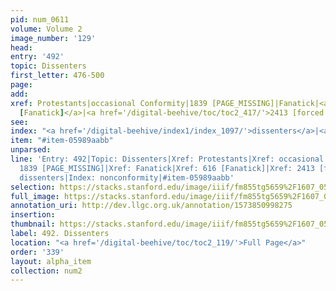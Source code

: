 ```yaml
---
pid: num_0611
volume: Volume 2
image_number: '129'
head: 
entry: '492'
topic: Dissenters
first_letter: 476-500
page: 
add: 
xref: Protestants|occasional Conformity|1839 [PAGE_MISSING]|Fanatick|<a href='/digital-beehive/toc/toc2_140/'>616
  [Fanatick]</a>|<a href='/digital-beehive/toc/toc2_417/'>2413 [forced Uniformity]</a>
see: 
index: "<a href='/digital-beehive/index1/index_1097/'>dissenters</a>|<a href='/digital-beehive/index3/index_2724/'>nonconformity</a>"
item: "#item-05989aabb"
unparsed: 
line: 'Entry: 492|Topic: Dissenters|Xref: Protestants|Xref: occasional Conformity|Xref:
  1839 [PAGE_MISSING]|Xref: Fanatick|Xref: 616 [Fanatick]|Xref: 2413 [forced Uniformity]|Index:
  dissenters|Index: nonconformity|#item-05989aabb'
selection: https://stacks.stanford.edu/image/iiif/fm855tg5659%2F1607_0596/343,2293,2970,866/full/0/default.jpg
full_image: https://stacks.stanford.edu/image/iiif/fm855tg5659%2F1607_0596/full/full/0/default.jpg
annotation_uri: http://dev.llgc.org.uk/annotation/1573850998275
insertion: 
thumbnail: https://stacks.stanford.edu/image/iiif/fm855tg5659%2F1607_0596/343,2293,600,180/250,/0/default.jpg
label: 492. Dissenters
location: "<a href='/digital-beehive/toc/toc2_119/'>Full Page</a>"
order: '339'
layout: alpha_item
collection: num2
---
```

